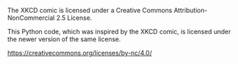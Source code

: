 The XKCD comic is licensed under a Creative Commons Attribution-NonCommercial 2.5 License.

This Python code, which was inspired by the XKCD comic, is licensed under the newer version of the same license.

https://creativecommons.org/licenses/by-nc/4.0/
